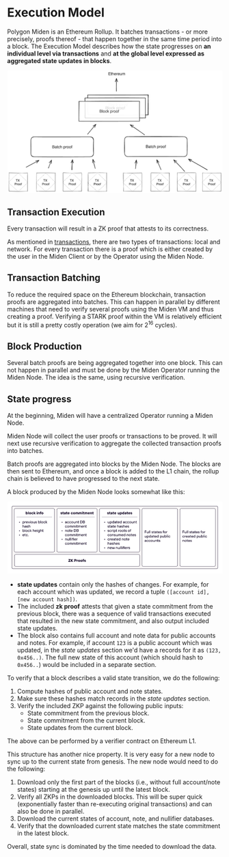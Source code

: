 # Execution Model

Polygon Miden is an Ethereum Rollup. It batches transactions - or more precisely, proofs thereof - that happen together in the same time period into a block. The Execution Model describes how the state progresses on **an individual level via transactions** and **at the global level expressed as aggregated state updates in blocks**. 

<p align="center">
  <img src="../diagrams/architecture/execution/Execution.png">
</p>

## Transaction Execution

Every transaction will result in a ZK proof that attests to its correctness.

As mentioned in [transactions](https://0xpolygonmiden.github.io/miden-base/architecture/transactions.html#local-vs-network-transactions), there are two types of transactions: local and network. For every transaction there is a proof which is either created by the user in the Miden Client or by the Operator using the Miden Node. 

## Transaction Batching
To reduce the required space on the Ethereum blockchain, transaction proofs are aggregated into batches. This can happen in parallel by different machines that need to verify several proofs using the Miden VM and thus creating a proof. Verifying a STARK proof within the VM is relatively efficient but it is still a pretty costly operation (we aim for 2<sup>16</sup> cycles).

## Block Production
Several batch proofs are being aggregated together into one block. This can not happen in parallel and must be done by the Miden Operator running the Miden Node. The idea is the same, using recursive verification.

## State progress 
At the beginning, Miden will have a centralized Operator running a Miden Node.

Miden Node will collect the user proofs or transactions to be proved. It will next use recursive verification to aggregate the collected transaction proofs into batches.

Batch proofs are aggregated into blocks by the Miden Node. The blocks are then sent to Ethereum, and once a block is added to the L1 chain, the rollup chain is believed to have progressed to the next state.

A block produced by the Miden Node looks somewhat like this:

<p align="center">
  <img src="../diagrams/architecture/execution/Block.png">
</p>

* **state updates** contain only the hashes of changes. For example, for each account which was updated, we record a tuple `([account id], [new account hash])`.
* The included **zk proof** attests that given a state commitment from the previous block, there was a sequence of valid transactions executed that resulted in the new state commitment, and also output included state updates.
* The block also contains full account and note data for public accounts and notes. For example, if account `123` is a public account which was updated, in the *state updates* section we'd have a records for it as `(123, 0x456..)`. The full new state of this account (which should hash to `0x456..`) would be included in a separate section.

To verify that a block describes a valid state transition, we do the following:
1. Compute hashes of public account and note states.
2. Make sure these hashes match records in the *state updates* section.
3. Verify the included ZKP against the following public inputs:
   - State commitment from the previous block.
   - State commitment from the current block.
   - State updates from the current block.

The above can be performed by a verifier contract on Ethereum L1.

This structure has another nice property. It is very easy for a new node to sync up to the current state from genesis. The new node would need to do the following:
1. Download only the first part of the blocks (i.e., without full account/note states) starting at the genesis up until the latest block.
2. Verify all ZKPs in the downloaded blocks. This will be super quick (exponentially faster than re-executing original transactions) and can also be done in parallel.
3. Download the current states of account, note, and nullifier databases.
4. Verify that the downloaded current state matches the state commitment in the latest block.

Overall, state sync is dominated by the time needed to download the data.
